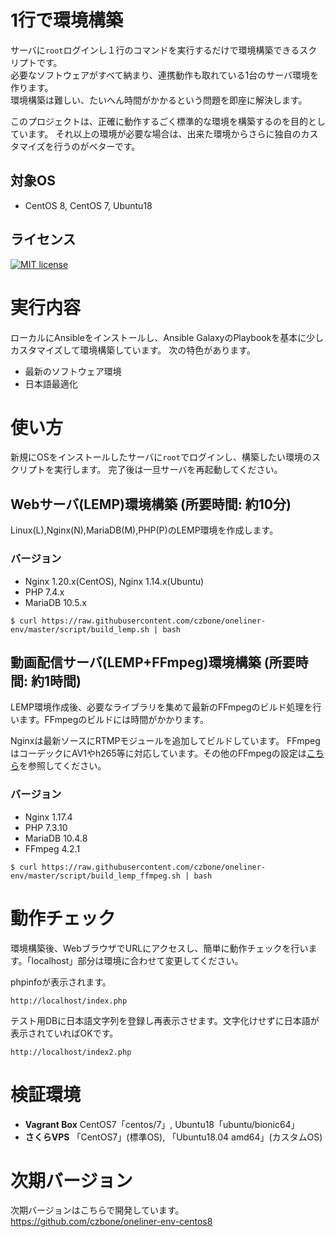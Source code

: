 # 1行で環境構築
サーバに`root`ログインし１行のコマンドを実行するだけで環境構築できるスクリプトです。  
必要なソフトウェアがすべて納まり、連携動作も取れている1台のサーバ環境を作ります。  
環境構築は難しい、たいへん時間がかかるという問題を即座に解決します。

このプロジェクトは、正確に動作するごく標準的な環境を構築するのを目的としています。
それ以上の環境が必要な場合は、出来た環境からさらに独自のカスタマイズを行うのがベターです。

## 対象OS
- CentOS 8, CentOS 7, Ubuntu18

## ライセンス

[![MIT license](https://img.shields.io/badge/License-MIT-blue.svg)](https://lbesson.mit-license.org/)

# 実行内容
ローカルにAnsibleをインストールし、Ansible GalaxyのPlaybookを基本に少しカスタマイズして環境構築しています。
次の特色があります。

- 最新のソフトウェア環境
- 日本語最適化

# 使い方
新規にOSをインストールしたサーバに`root`でログインし、構築したい環境のスクリプトを実行します。
完了後は一旦サーバを再起動してください。

## Webサーバ(LEMP)環境構築 (所要時間: 約10分)
Linux(L),Nginx(N),MariaDB(M),PHP(P)のLEMP環境を作成します。

### バージョン
- Nginx 1.20.x(CentOS), Nginx 1.14.x(Ubuntu)
- PHP 7.4.x
- MariaDB 10.5.x

```
$ curl https://raw.githubusercontent.com/czbone/oneliner-env/master/script/build_lemp.sh | bash
```
## 動画配信サーバ(LEMP+FFmpeg)環境構築 (所要時間: 約1時間)
LEMP環境作成後、必要なライブラリを集めて最新のFFmpegのビルド処理を行います。FFmpegのビルドには時間がかかります。

Nginxは最新ソースにRTMPモジュールを追加してビルドしています。
FFmpegはコーデックにAV1やh265等に対応しています。その他のFFmpegの設定は[こちら](https://github.com/czbone/oneliner-env/blob/master/ffmpeg_spec.txt )を参照してください。

### バージョン
- Nginx 1.17.4
- PHP 7.3.10
- MariaDB 10.4.8
- FFmpeg 4.2.1

```
$ curl https://raw.githubusercontent.com/czbone/oneliner-env/master/script/build_lemp_ffmpeg.sh | bash
```

# 動作チェック

環境構築後、WebブラウザでURLにアクセスし、簡単に動作チェックを行います。「localhost」部分は環境に合わせて変更してください。

phpinfoが表示されます。
```
http://localhost/index.php
```

テスト用DBに日本語文字列を登録し再表示させます。文字化けせずに日本語が表示されていればOKです。
```
http://localhost/index2.php
```

# 検証環境
- **Vagrant Box** CentOS7「centos/7」, Ubuntu18「ubuntu/bionic64」
- **さくらVPS** 「CentOS7」(標準OS), 「Ubuntu18.04 amd64」(カスタムOS)

# 次期バージョン
次期バージョンはこちらで開発しています。
https://github.com/czbone/oneliner-env-centos8
